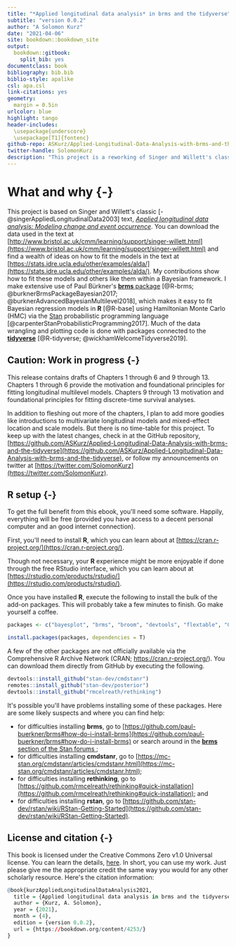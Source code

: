 ```yaml
--- 
title: "*Applied longitudinal data analysis* in brms and the tidyverse"
subtitle: "version 0.0.2"
author: "A Solomon Kurz"
date: "2021-04-06"
site: bookdown::bookdown_site
output: 
  bookdown::gitbook:
    split_bib: yes
documentclass: book
bibliography: bib.bib
biblio-style: apalike
csl: apa.csl
link-citations: yes
geometry:
  margin = 0.5in
urlcolor: blue
highlight: tango
header-includes:
  \usepackage{underscore}
  \usepackage[T1]{fontenc}
github-repo: ASKurz/Applied-Longitudinal-Data-Analysis-with-brms-and-the-tidyverse
twitter-handle: SolomonKurz
description: "This project is a reworking of Singer and Willett's classic (2003) text within a contemporary Bayesian framework with emphasis of the brms and tidyverse packages within the R computational framework."
---
```


# What and why {-}

This project is based on Singer and Willett's classic [-@singerAppliedLongitudinalData2003] text, [*Applied longitudinal data analysis: Modeling change and event occurrence*](https://www.oxfordscholarship.com/view/10.1093/acprof:oso/9780195152968.001.0001/acprof-9780195152968). You can download the data used in the text at [http://www.bristol.ac.uk/cmm/learning/support/singer-willett.html](https://www.bristol.ac.uk/cmm/learning/support/singer-willett.html) and find a wealth of ideas on how to fit the models in the text at [https://stats.idre.ucla.edu/other/examples/alda/](https://stats.idre.ucla.edu/other/examples/alda/). My contributions show how to fit these models and others like them within a Bayesian framework. I make extensive use of Paul Bürkner's [**brms** package](https://github.com/paul-buerkner/brms) [@R-brms; @burknerBrmsPackageBayesian2017; @burknerAdvancedBayesianMultilevel2018], which makes it easy to fit Bayesian regression models in **R** [@R-base] using Hamiltonian Monte Carlo (HMC) via the [Stan](https://mc-stan.org) probabilistic programming language [@carpenterStanProbabilisticProgramming2017]. Much of the data wrangling and plotting code is done with packages connected to the [**tidyverse**](http://style.tidyverse.org) [@R-tidyverse; @wickhamWelcomeTidyverse2019].

## Caution: Work in progress {-}

This release contains drafts of Chapters 1 through 6 and 9 through 13. Chapters 1 through 6 provide the motivation and foundational principles for fitting longitudinal multilevel models. Chapters 9 through 13 motivation and foundational principles for fitting discrete-time survival analyses.

In addition to fleshing out more of the chapters, I plan to add more goodies like introductions to multivariate longitudinal models and mixed-effect location and scale models. But there is no time-table for this project. To keep up with the latest changes, check in at the GitHub repository, [https://github.com/ASKurz/Applied-Longitudinal-Data-Analysis-with-brms-and-the-tidyverse](https://github.com/ASKurz/Applied-Longitudinal-Data-Analysis-with-brms-and-the-tidyverse), or follow my announcements on twitter at [https://twitter.com/SolomonKurz](https://twitter.com/SolomonKurz).

## **R** setup {-}

To get the full benefit from this ebook, you'll need some software. Happily, everything will be free (provided you have access to a decent personal computer and an good internet connection).

First, you'll need to install **R**, which you can learn about at [https://cran.r-project.org/](https://cran.r-project.org/).

Though not necessary, your **R** experience might be more enjoyable if done through the free RStudio interface, which you can learn about at [https://rstudio.com/products/rstudio/](https://rstudio.com/products/rstudio/).

Once you have installed **R**, execute the following to install the bulk of the add-on packages. This will probably take a few minutes to finish. Go make yourself a coffee.


```r
packages <- c("bayesplot", "brms", "broom", "devtools", "flextable", "GGally", "ggmcmc", "ggrepel", "gtools", "loo", "patchwork", "psych", "Rcpp", "remotes", "rstan", "StanHeaders", "survival", "tidybayes", "tidyverse")

install.packages(packages, dependencies = T)
```

A few of the other packages are not officially available via the Comprehensive R Archive Network (CRAN; https://cran.r-project.org/). You can download them directly from GitHub by executing the following.


```r
devtools::install_github("stan-dev/cmdstanr")
remotes::install_github("stan-dev/posterior")
devtools::install_github("rmcelreath/rethinking")
```

It's possible you'll have problems installing some of these packages. Here are some likely suspects and where you can find help:

* for difficulties installing **brms**, go to [https://github.com/paul-buerkner/brms#how-do-i-install-brms](https://github.com/paul-buerkner/brms#how-do-i-install-brms) or search around in the [**brms** section of the Stan forums ](https://discourse.mc-stan.org/c/interfaces/brms/36);
* for difficulties installing **cmdstanr**, go to [https://mc-stan.org/cmdstanr/articles/cmdstanr.html](https://mc-stan.org/cmdstanr/articles/cmdstanr.html);
* for difficulties installing **rethinking**, go to [https://github.com/rmcelreath/rethinking#quick-installation](https://github.com/rmcelreath/rethinking#quick-installation); and
* for difficulties installing **rstan**, go to [https://github.com/stan-dev/rstan/wiki/RStan-Getting-Started](https://github.com/stan-dev/rstan/wiki/RStan-Getting-Started).

## License and citation {-}

This book is licensed under the Creative Commons Zero v1.0 Universal license. You can learn the details, [here](https://github.com/ASKurz/Applied-Longitudinal-Data-Analysis-with-brms-and-the-tidyverse/blob/master/LICENSE). In short, you can use my work. Just please give me the appropriate credit the same way you would for any other scholarly resource. Here's the citation information:


```r
@book{kurzAppliedLongitudinalDataAnalysis2021,
  title = {Applied longitudinal data analysis in brms and the tidyverse},
  author = {Kurz, A. Solomon},
  year = {2021},
  month = {4},
  edition = {version 0.0.2},
  url = {https://bookdown.org/content/4253/}
}
```

